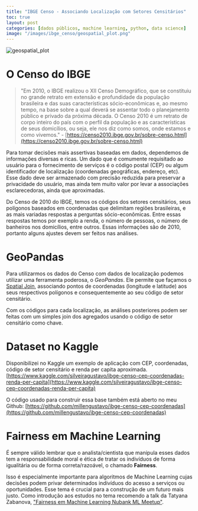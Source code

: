 ```yaml
---
title: "IBGE Censo - Associando Localização com Setores Censitários"
toc: true
layout: post
categories: [dados públicos, machine learning, python, data science]
image: "/images/ibge_censo/geospatial_plot.png"
---
```


<img src="{{ site.url }}{{ site.baseurl }}/images/ibge_censo/geospatial_plot.png" alt="geospatial_plot">

# O Censo do IBGE

> "Em 2010, o IBGE realizou o XII Censo Demográfico, que se constituiu no grande retrato em extensão e profundidade da população brasileira e das suas características sócio-econômicas e, ao mesmo tempo, na base sobre a qual deverá se assentar todo o planejamento público e privado da próxima década. 
> O Censo 2010 é um retrato de corpo inteiro do país com o perfil da população e as características de seus domicílios, ou seja, ele nos diz como somos, onde estamos e como vivemos." - [https://censo2010.ibge.gov.br/sobre-censo.html](https://censo2010.ibge.gov.br/sobre-censo.html)

Para tomar decisões mais assertivas baseadas em dados, dependemos de informações diversas e ricas. Um dado que é comumente requisitado ao usuário para o fornecimento de serviços é o código postal (CEP) ou algum identificador de localização (coordenadas geográficas, endereço, etc). Esse dado deve ser armazenado com precisão reduzida para preservar a privacidade do usuário, mas ainda tem muito valor por levar a associações esclarecedoras, ainda que aproximadas. 

Do Censo de 2010 do IBGE, temos os códigos dos setores censitários, seus polígonos baseados em coordenadas que delimitam regiões brasileiras, e as mais variadas respostas a perguntas sócio-econômicas. Entre essas respostas temos por exemplo a renda, o número de pessoas, o número de banheiros nos domicílios, entre outros. Essas informações são de 2010, portanto alguns ajustes devem ser feitos nas análises. 

# GeoPandas

Para utilizarmos os dados do Censo com dados de localização podemos utilizar uma ferramenta poderosa, o *GeoPandas*. Ele permite que façamos o [Spatial Join](https://geopandas.org/gallery/spatial_joins.html), associando pontos de coordenadas (longitude e latitude) aos seus respectivos polígonos e consequentemente ao seu código de setor censitário. 

Com os códigos para cada localização, as análises posteriores podem ser feitas com um simples join dos agregados usando o código de setor censitário como chave. 

# Dataset no Kaggle 

Disponibilizei no Kaggle um exemplo de aplicação com CEP, coordenadas, código de setor censitário e renda per capita aproximada. 
[https://www.kaggle.com/silveiragustavo/ibge-censo-cep-coordenadas-renda-per-capita](https://www.kaggle.com/silveiragustavo/ibge-censo-cep-coordenadas-renda-per-capita)

O código usado para construir essa base também está aberto no meu Github:
[https://github.com/millengustavo/ibge-censo-cep-coordenadas](https://github.com/millengustavo/ibge-censo-cep-coordenadas)

# Fairness em Machine Learning

É sempre válido lembrar que o analista/cientista que manipula esses dados tem a responsabilidade moral e ética de tratar os indivíduos de forma igualitária ou de forma correta/razoável, o chamado **Fairness**. 

Isso é especialmente importante para algoritmos de Machine Learning cujas decisões podem privar determinados indivíduos do acesso a serviços ou oportunidades. Esse tema é crucial para a construção de um futuro mais justo. Como introdução aos estudos no tema recomendo a talk da Tatyana Zabanova, ["Fairness em Machine Learning Nubank ML Meetup"](https://www.youtube.com/watch?v=LWt4LZmpasc).